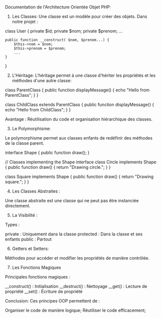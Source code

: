 Documentation de l'Architecture Orientée Objet PHP:

1. Les Classes:
Une classe est un modèle pour créer des objets. Dans notre projet :

class User {
    private $id;
    private $nom;
    private $prenom;
    ...
    
    public function __construct( $nom, $prenom...) {
        $this->nom = $nom;
        $this->prenom = $prenom;
        ...
    }
}

2. L'Héritage:
L'héritage permet à une classe d'hériter les propriétés et les méthodes d'une autre classe:

class ParentClass {
    public function displayMessage() {
        echo "Hello from ParentClass";
    }
}

class ChildClass extends ParentClass {
    public function displayMessage() {
        echo "Hello from ChildClass";
    }
}

Avantage : Réutilisation du code et organisation hiérarchique des classes.


3. Le Polymorphisme:

Le polymorphisme permet aux classes enfants de redéfinir des méthodes de la classe parent.

interface Shape {
    public function draw();
}

// Classes implementing the Shape interface
class Circle implements Shape {
    public function draw() {
        return "Drawing circle.";
    }
}

class Square implements Shape {
    public function draw() {
        return "Drawing square.";
    }
}

4. Les Classes Abstraites :

Une classe abstraite est une classe qui ne peut pas être instanciée directement.

5. La Visibilité :

Types :

private : Uniquement dans la classe
protected : Dans la classe et ses enfants
public : Partout

6. Getters et Setters:

Méthodes pour accéder et modifier les propriétés de manière contrôlée.

7. Les Fonctions Magiques

Principales fonctions magiques :

__construct() : Initialisation
__destruct() : Nettoyage
__get() : Lecture de propriété
__set() : Écriture de propriété

Conclusion:
Ces principes OOP permettent de :

Organiser le code de manière logique;
Réutiliser le code efficacement;




